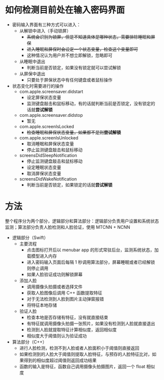 # 如何检测目前处在输入密码界面

* 密码输入界面有三种方式可以进入：
    * 从解锁中进入（手动锁屏）
        * ~~系统会识别为锁屏，但是不知道具体是哪种状态，需要排除睡眠和屏保~~
        * ~~进入睡眠和屏保时会设定一个状态变量，检查这个变量即可~~
        * 这种情况认为用户并不想立即解锁，忽略即可
    * 从睡眠中退出
        * 判断当前是否锁定，如果没有锁定就可以尝试解锁
    * 从屏保中退出
        * 只要处于屏保状态中有任何键盘或者鼠标操作
* 状态变化时需要进行的操作
    * com.apple.screensaver.didstart
        * 设定屏保状态变量
        * 监测键盘敲击和鼠标移动，有的话就判断当前是否锁定，没有锁定的话就**尝试解锁**
    * com.apple.screensaver.didstop
        * 暂无
    * com.apple.screenIsLocked
        * ~~检查睡眠和屏保状态变量，如果都不是则**尝试解锁**~~
    * com.apple.screenIsUnlocked
        * 取消睡眠和屏保状态变量
        * 停止监测键盘敲击和鼠标移动
    * screensDidSleepNotification
        * 停止监测键盘敲击和鼠标移动
        * 设定睡眠状态变量
        * 取消屏保状态变量
    * screensDidWakeNotification
        * 判断当前是否锁定，如果锁定的话就**尝试解锁**



# 方法

整个程序分为两个部分，逻辑部分和算法部分：逻辑部分负责用户设置和系统状态监测；算法部分负责人脸检测和人脸验证，使用 MTCNN + NCNN

* 逻辑部分（Swift）
    * 主要流程
        * 点击图标打开后以 menubar app 的形式常驻后台，监测系统状态，加载模型进入内存
        * 进入密码输入页面后每隔 1 秒调用算法部分，屏幕睡眠或者已经解锁则停止调用
        * 如果人脸验证成功则解锁屏幕
    * 添加人脸
        * 调用摄像头拍摄或者选择文件
        * 获取人脸图像后调用 C++ 函数提取特征
        * 对于无法检测到人脸到图片主动弹窗报错
        * 将特征本地存储
    * 验证人脸
        * 检查本地是否存储有特征，没有就直接结束
        * 有特征就调用摄像头拍摄一张照片，如果没有检测到人脸就直接退出
        * 检测到人脸就提取特征计算相似度，返回相似度
        * 相似度大于阈值则认为验证成功
* 算法部分（C++）
    * 进行人脸检测，检测不到人脸或者人脸面积小于阈值则直接返回
    * 如果检测到的人脸大于阈值则提取人脸特征，与预存的人脸特征比对，如果得到的相似度超过阈值则返回成功结果
    * 函数的输入是特征，函数自己调用摄像头拍摄图片，返回一个 float 相似度
